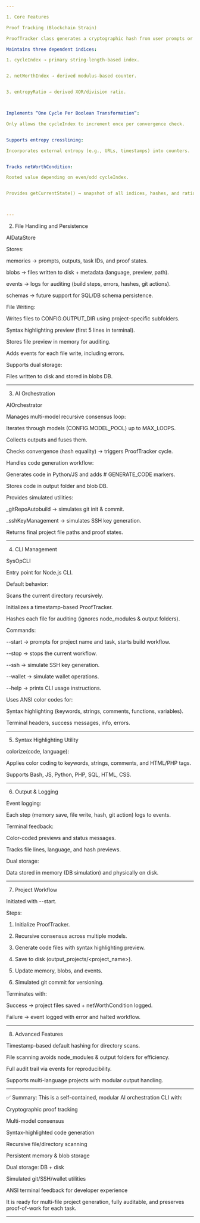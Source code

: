```yaml
---

1. Core Features

Proof Tracking (Blockchain Strain)

ProofTracker class generates a cryptographic hash from user prompts or timestamp.

Maintains three dependent indices:

1. cycleIndex → primary string-length-based index.


2. netWorthIndex → derived modulus-based counter.


3. entropyRatio → derived XOR/division ratio.



Implements “One Cycle Per Boolean Transformation”:

Only allows the cycleIndex to increment once per convergence check.


Supports entropy crosslining:

Incorporates external entropy (e.g., URLs, timestamps) into counters.


Tracks netWorthCondition:

Rooted value depending on even/odd cycleIndex.


Provides getCurrentState() → snapshot of all indices, hashes, and ratios.



---
```


2. File Handling and Persistence

AIDataStore

Stores:

memories → prompts, outputs, task IDs, and proof states.

blobs → files written to disk + metadata (language, preview, path).

events → logs for auditing (build steps, errors, hashes, git actions).

schemas → future support for SQL/DB schema persistence.


File Writing:

Writes files to CONFIG.OUTPUT_DIR using project-specific subfolders.

Syntax highlighting preview (first 5 lines in terminal).

Stores file preview in memory for auditing.

Adds events for each file write, including errors.


Supports dual storage:

Files written to disk and stored in blobs DB.




---

3. AI Orchestration

AIOrchestrator

Manages multi-model recursive consensus loop:

Iterates through models (CONFIG.MODEL_POOL) up to MAX_LOOPS.

Collects outputs and fuses them.

Checks convergence (hash equality) → triggers ProofTracker cycle.


Handles code generation workflow:

Generates code in Python/JS and adds # GENERATE_CODE markers.

Stores code in output folder and blob DB.


Provides simulated utilities:

_gitRepoAutobuild → simulates git init & commit.

_sshKeyManagement → simulates SSH key generation.


Returns final project file paths and proof states.



---

4. CLI Management

SysOpCLI

Entry point for Node.js CLI.

Default behavior:

Scans the current directory recursively.

Initializes a timestamp-based ProofTracker.

Hashes each file for auditing (ignores node_modules & output folders).


Commands:

--start → prompts for project name and task, starts build workflow.

--stop → stops the current workflow.

--ssh → simulate SSH key generation.

--wallet → simulate wallet operations.

--help → prints CLI usage instructions.


Uses ANSI color codes for:

Syntax highlighting (keywords, strings, comments, functions, variables).

Terminal headers, success messages, info, errors.




---

5. Syntax Highlighting Utility

colorize(code, language):

Applies color coding to keywords, strings, comments, and HTML/PHP tags.

Supports Bash, JS, Python, PHP, SQL, HTML, CSS.




---

6. Output & Logging

Event logging:

Each step (memory save, file write, hash, git action) logs to events.


Terminal feedback:

Color-coded previews and status messages.

Tracks file lines, language, and hash previews.


Dual storage:

Data stored in memory (DB simulation) and physically on disk.




---

7. Project Workflow

Initiated with --start.

Steps:

1. Initialize ProofTracker.


2. Recursive consensus across multiple models.


3. Generate code files with syntax highlighting preview.


4. Save to disk (output_projects/<project_name>).


5. Update memory, blobs, and events.


6. Simulated git commit for versioning.



Terminates with:

Success → project files saved + netWorthCondition logged.

Failure → event logged with error and halted workflow.




---

8. Advanced Features

Timestamp-based default hashing for directory scans.

File scanning avoids node_modules & output folders for efficiency.

Full audit trail via events for reproducibility.

Supports multi-language projects with modular output handling.



---

✅ Summary:
This is a self-contained, modular AI orchestration CLI with:

Cryptographic proof tracking

Multi-model consensus

Syntax-highlighted code generation

Recursive file/directory scanning

Persistent memory & blob storage

Dual storage: DB + disk

Simulated git/SSH/wallet utilities

ANSI terminal feedback for developer experience


It is ready for multi-file project generation, fully auditable, and preserves proof-of-work for each task.


---
